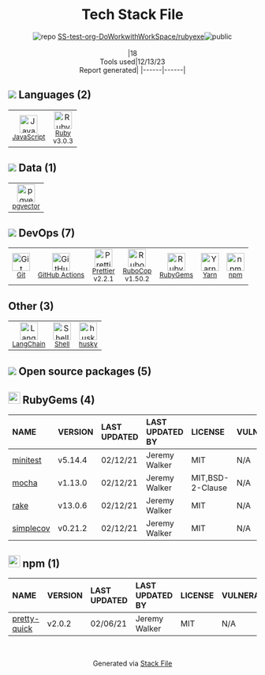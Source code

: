 <!--
&lt;--- Readme.md Snippet without images Start ---&gt;
## Tech Stack
SS-test-org-DoWorkwithWorkSpace/rubyexe is built on the following main stack:

- [Ruby](https://www.ruby-lang.org) – Languages
- [JavaScript](https://developer.mozilla.org/en-US/docs/Web/JavaScript) – Languages
- [RuboCop](http://batsov.com/rubocop/) – Code Review
- [Shell](https://en.wikipedia.org/wiki/Shell_script) – Shells
- [Yarn](https://yarnpkg.com/) – Front End Package Manager
- [Prettier](https://prettier.io/) – Code Review
- [GitHub Actions](https://github.com/features/actions) – Continuous Integration
- [LangChain](https://github.com/hwchase17/langchain) – Large Language Model Tools
- [pgvector](https://github.com/pgvector/pgvector/) – Database Tools

Full tech stack [here](/techstack.md)

&lt;--- Readme.md Snippet without images End ---&gt;

&lt;--- Readme.md Snippet with images Start ---&gt;
## Tech Stack
SS-test-org-DoWorkwithWorkSpace/rubyexe is built on the following main stack:

- <img width='25' height='25' src='https://img.stackshare.io/service/989/ruby.png' alt='Ruby'/> [Ruby](https://www.ruby-lang.org) – Languages
- <img width='25' height='25' src='https://img.stackshare.io/service/1209/javascript.jpeg' alt='JavaScript'/> [JavaScript](https://developer.mozilla.org/en-US/docs/Web/JavaScript) – Languages
- <img width='25' height='25' src='https://img.stackshare.io/service/2643/rubocop.png' alt='RuboCop'/> [RuboCop](http://batsov.com/rubocop/) – Code Review
- <img width='25' height='25' src='https://img.stackshare.io/service/4631/default_c2062d40130562bdc836c13dbca02d318205a962.png' alt='Shell'/> [Shell](https://en.wikipedia.org/wiki/Shell_script) – Shells
- <img width='25' height='25' src='https://img.stackshare.io/service/5848/44mC-kJ3.jpg' alt='Yarn'/> [Yarn](https://yarnpkg.com/) – Front End Package Manager
- <img width='25' height='25' src='https://img.stackshare.io/service/7035/default_66f265943abed56bcdbfca1c866a4261b1fbb063.jpg' alt='Prettier'/> [Prettier](https://prettier.io/) – Code Review
- <img width='25' height='25' src='https://img.stackshare.io/service/11563/actions.png' alt='GitHub Actions'/> [GitHub Actions](https://github.com/features/actions) – Continuous Integration
- <img width='25' height='25' src='https://img.stackshare.io/service/48790/default_5b6c6b73f1ff3775c85d2a1ba954cb87e30cbf13.jpg' alt='LangChain'/> [LangChain](https://github.com/hwchase17/langchain) – Large Language Model Tools
- <img width='25' height='25' src='https://img.stackshare.io/service/109221/default_b888cdf5617d936aa6aacf130911906955508639.png' alt='pgvector'/> [pgvector](https://github.com/pgvector/pgvector/) – Database Tools

Full tech stack [here](/techstack.md)

&lt;--- Readme.md Snippet with images End ---&gt;
-->
<div align="center">

# Tech Stack File
![](https://img.stackshare.io/repo.svg "repo") [SS-test-org-DoWorkwithWorkSpace/rubyexe](https://github.com/SS-test-org-DoWorkwithWorkSpace/rubyexe)![](https://img.stackshare.io/public_badge.svg "public")
<br/><br/>
|18<br/>Tools used|12/13/23 <br/>Report generated|
|------|------|
</div>

## <img src='https://img.stackshare.io/languages.svg'/> Languages (2)
<table><tr>
  <td align='center'>
  <img width='36' height='36' src='https://img.stackshare.io/service/1209/javascript.jpeg' alt='JavaScript'>
  <br>
  <sub><a href="https://developer.mozilla.org/en-US/docs/Web/JavaScript">JavaScript</a></sub>
  <br>
  <sub></sub>
</td>

<td align='center'>
  <img width='36' height='36' src='https://img.stackshare.io/service/989/ruby.png' alt='Ruby'>
  <br>
  <sub><a href="https://www.ruby-lang.org">Ruby</a></sub>
  <br>
  <sub>v3.0.3</sub>
</td>

</tr>
</table>

## <img src='https://img.stackshare.io/databases.svg'/> Data (1)
<table><tr>
  <td align='center'>
  <img width='36' height='36' src='https://img.stackshare.io/service/109221/default_b888cdf5617d936aa6aacf130911906955508639.png' alt='pgvector'>
  <br>
  <sub><a href="https://github.com/pgvector/pgvector/">pgvector</a></sub>
  <br>
  <sub></sub>
</td>

</tr>
</table>

## <img src='https://img.stackshare.io/devops.svg'/> DevOps (7)
<table><tr>
  <td align='center'>
  <img width='36' height='36' src='https://img.stackshare.io/service/1046/git.png' alt='Git'>
  <br>
  <sub><a href="http://git-scm.com/">Git</a></sub>
  <br>
  <sub></sub>
</td>

<td align='center'>
  <img width='36' height='36' src='https://img.stackshare.io/service/11563/actions.png' alt='GitHub Actions'>
  <br>
  <sub><a href="https://github.com/features/actions">GitHub Actions</a></sub>
  <br>
  <sub></sub>
</td>

<td align='center'>
  <img width='36' height='36' src='https://img.stackshare.io/service/7035/default_66f265943abed56bcdbfca1c866a4261b1fbb063.jpg' alt='Prettier'>
  <br>
  <sub><a href="https://prettier.io/">Prettier</a></sub>
  <br>
  <sub>v2.2.1</sub>
</td>

<td align='center'>
  <img width='36' height='36' src='https://img.stackshare.io/service/2643/rubocop.png' alt='RuboCop'>
  <br>
  <sub><a href="http://batsov.com/rubocop/">RuboCop</a></sub>
  <br>
  <sub>v1.50.2</sub>
</td>

<td align='center'>
  <img width='36' height='36' src='https://img.stackshare.io/service/12795/5jL6-BA5_400x400.jpeg' alt='RubyGems'>
  <br>
  <sub><a href="https://rubygems.org/">RubyGems</a></sub>
  <br>
  <sub></sub>
</td>

<td align='center'>
  <img width='36' height='36' src='https://img.stackshare.io/service/5848/44mC-kJ3.jpg' alt='Yarn'>
  <br>
  <sub><a href="https://yarnpkg.com/">Yarn</a></sub>
  <br>
  <sub></sub>
</td>

<td align='center'>
  <img width='36' height='36' src='https://img.stackshare.io/service/1120/lejvzrnlpb308aftn31u.png' alt='npm'>
  <br>
  <sub><a href="https://www.npmjs.com/">npm</a></sub>
  <br>
  <sub></sub>
</td>

</tr>
</table>

## Other (3)
<table><tr>
  <td align='center'>
  <img width='36' height='36' src='https://img.stackshare.io/service/48790/default_5b6c6b73f1ff3775c85d2a1ba954cb87e30cbf13.jpg' alt='LangChain'>
  <br>
  <sub><a href="https://github.com/hwchase17/langchain">LangChain</a></sub>
  <br>
  <sub></sub>
</td>

<td align='center'>
  <img width='36' height='36' src='https://img.stackshare.io/service/4631/default_c2062d40130562bdc836c13dbca02d318205a962.png' alt='Shell'>
  <br>
  <sub><a href="https://en.wikipedia.org/wiki/Shell_script">Shell</a></sub>
  <br>
  <sub></sub>
</td>

<td align='center'>
  <img width='36' height='36' src='https://img.stackshare.io/service/9527/5502029.jpeg' alt='husky'>
  <br>
  <sub><a href="https://github.com/typicode/husky">husky</a></sub>
  <br>
  <sub></sub>
</td>

</tr>
</table>


## <img src='https://img.stackshare.io/group.svg' /> Open source packages (5)</h2>

## <img width='24' height='24' src='https://img.stackshare.io/service/12795/5jL6-BA5_400x400.jpeg'/> RubyGems (4)

|NAME|VERSION|LAST UPDATED|LAST UPDATED BY|LICENSE|VULNERABILITIES|
|:------|:------|:------|:------|:------|:------|
|[minitest](https://rubygems.org/minitest)|v5.14.4|02/12/21|Jeremy Walker |MIT|N/A|
|[mocha](https://rubygems.org/mocha)|v1.13.0|02/12/21|Jeremy Walker |MIT,BSD-2-Clause|N/A|
|[rake](https://rubygems.org/rake)|v13.0.6|02/12/21|Jeremy Walker |MIT|N/A|
|[simplecov](https://rubygems.org/simplecov)|v0.21.2|02/12/21|Jeremy Walker |MIT|N/A|


## <img width='24' height='24' src='https://img.stackshare.io/service/1120/lejvzrnlpb308aftn31u.png'/> npm (1)

|NAME|VERSION|LAST UPDATED|LAST UPDATED BY|LICENSE|VULNERABILITIES|
|:------|:------|:------|:------|:------|:------|
|[pretty-quick](https://www.npmjs.com/pretty-quick)|v2.0.2|02/06/21|Jeremy Walker |MIT|N/A|

<br/>
<div align='center'>

Generated via [Stack File](https://github.com/marketplace/stack-file)
